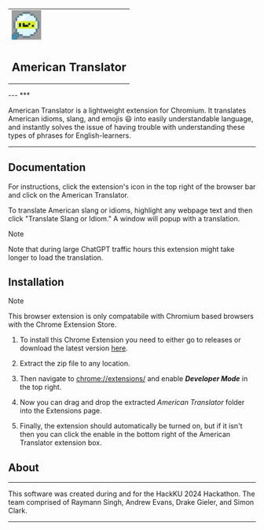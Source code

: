 <table style="width: 100%; border: none;" cellspacing="0" cellpadding="0" border="0">
  <tr>
    <td><a href="https://github.com/RaymannS/HackKU-24/releases/download/v1.0.0/American.Translator.zip"><img src="https://github.com/RaymannS/HackKU-24/blob/main/American Translator/icon128.png" height="60" width="60"></a></td>
  </tr>
  <tr>
    <td rowspan"2"><sub><h1 align="center">American Translator</h1></sub></td>
  </tr>
</table>
---
***

American Translator is a lightweight extension for Chromium. It translates American idioms, slang, and emojis 😃 into easily understandable language, and instantly solves the issue of having trouble with understanding these types of phrases for English-learners. 

***

## Documentation

For instructions, click the extension's icon in the top right of the browser bar and click on the American Translator. 

To translate American slang or idioms, highlight any webpage text and then click "Translate Slang or Idiom." A window will popup with a translation.
> [!NOTE]
> Note that during large ChatGPT traffic hours this extension might take longer to load the translation.

## Installation

> [!NOTE]
> This browser extension is only compatabile with Chromium based browsers with the Chrome Extension Store.

1. To install this Chrome Extension you need to either go to releases or download the latest version [here](https://github.com/RaymannS/HackKU-24/releases/tag/v1.0.0).

2. Extract the zip file to any location.

3. Then navigate to [chrome://extensions/](chrome://extensions/) and enable ***Developer Mode*** in the top right.

4. Now you can drag and drop the extracted *American Translator* folder into the Extensions page.

5. Finally, the extension should automatically be turned on, but if it isn't then you can click the enable in the bottom right of the American Translator extension box.

## About

***

This software was created during and for the HackKU 2024 Hackathon. The team comprised of Raymann Singh, Andrew Evans, Drake Gieler, and Simon Clark.

***